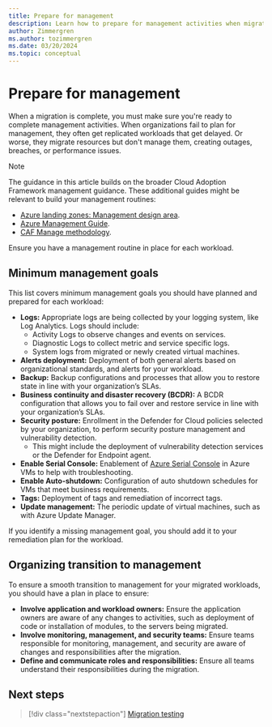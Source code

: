 ```yaml
---
title: Prepare for management
description: Learn how to prepare for management activities when migrating workloads to Azure with the Cloud Adoption Framework.
author: Zimmergren
ms.author: tozimmergren
ms.date: 03/20/2024
ms.topic: conceptual
---
```


# Prepare for management

When a migration is complete, you must make sure you're ready to complete management activities. When organizations fail to plan for management, they often get replicated workloads that get delayed. Or worse, they migrate resources but don't manage them, creating outages, breaches, or performance issues.

> [!NOTE]
> The guidance in this article builds on the broader Cloud Adoption Framework management guidance. These additional guides might be relevant to build your management routines:
>
> - [Azure landing zones: Management design area](/azure/cloud-adoption-framework/ready/landing-zone/design-area/management).
> - [Azure Management Guide](/azure/cloud-adoption-framework/manage/azure-management-guide/).
> - [CAF Manage methodology](/azure/cloud-adoption-framework/manage/).

Ensure you have a management routine in place for each workload.

## Minimum management goals

This list covers minimum management goals you should have planned and prepared for each workload:

- **Logs:** Appropriate logs are being collected by your logging system, like Log Analytics. Logs should include:
  - Activity Logs to observe changes and events on services.
  - Diagnostic Logs to collect metric and service specific logs.
  - System logs from migrated or newly created virtual machines.
- **Alerts deployment:** Deployment of both general alerts based on organizational standards, and alerts for your workload.
- **Backup:** Backup configurations and processes that allow you to restore state in line with your organization’s SLAs.
- **Business continuity and disaster recovery (BCDR):** A BCDR configuration that allows you to fail over and restore service in line with your organization’s SLAs.
- **Security posture:** Enrollment in the Defender for Cloud policies selected by your organization, to perform security posture management and vulnerability detection.
  - This might include the deployment of vulnerability detection services or the Defender for Endpoint agent.
- **Enable Serial Console:** Enablement of [Azure Serial Console](/troubleshoot/azure/virtual-machines/serial-console-overview) in Azure VMs to help with troubleshooting.
- **Enable Auto-shutdown:** Configuration of auto shutdown schedules for VMs that meet business requirements.
- **Tags:** Deployment of tags and remediation of incorrect tags.
- **Update management:** The periodic update of virtual machines, such as with Azure Update Manager.

If you identify a missing management goal, you should add it to your remediation plan for the workload.

## Organizing transition to management

To ensure a smooth transition to management for your migrated workloads, you should have a plan in place to ensure:

- **Involve application and workload owners:** Ensure the application owners are aware of any changes to activities, such as deployment of code or installation of modules, to the servers being migrated.
- **Involve monitoring, management, and security teams:** Ensure teams responsible for monitoring, management, and security are aware of changes and responsibilities after the migration.
- **Define and communicate roles and responsibilities:** Ensure all teams understand their responsibilities during the migration.

## Next steps

> [!div class="nextstepaction"]
> [Migration testing](./migration-test.md)